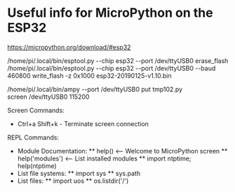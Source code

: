 
# Useful info for MicroPython on the ESP32

https://micropython.org/download/#esp32

/home/pi/.local/bin/esptool.py --chip esp32 --port /dev/ttyUSB0 erase_flash<br>
/home/pi/.local/bin/esptool.py --chip esp32 --port /dev/ttyUSB0 --baud 460800 write_flash -z 0x1000 esp32-20190125-v1.10.bin

/home/pi/.local/bin/ampy --port /dev/ttyUSB0 put tmp102.py<br>
screen /dev/ttyUSB0 115200

Screen Commands:
* Ctrl+a Shift+k - Terminate screen connection
 
REPL Commands:
* Module Documentation:
** help()  <-- Welcome to MicroPython screen
** help('modules')  <-- List installed modules
** import ntptime; help(ntptime)
* List file systems:
** import sys 
** sys.path
* List files:
** import uos
** os.listdir('/')

